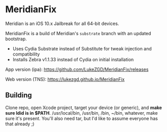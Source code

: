 # MeridianFix
Meridian is an iOS 10.x Jailbreak for all 64-bit devices.

MeridianFix is a build of Meridian's `substrate` branch with an updated bootstrap.

- Uses Cydia Substrate instead of Substitute for tweak injection and compatibility
- Installs Zebra v1.1.33 instead of Cydia on initial installation

App version (ipa): https://github.com/LukeZGD/MeridianFix/releases

Web version (TNS): https://lukezgd.github.io/MeridianFix

## Building

Clone repo, open Xcode project, target your device (or generic), and **make sure ldid is in $PATH**. /usr/local/bin, /usr/bin, /bin, ~/bin, whatever, make sure it's present. You'll also need tar, but I'd like to assume everyone has that already ;)

